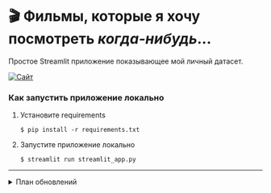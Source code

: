 # 🎬 Фильмы, которые я хочу посмотреть ***когда-нибудь***...

Простое Streamlit приложение показывающее мой личный датасет. 

[![Сайт](https://static.streamlit.io/badges/streamlit_badge_black_white.svg)](https://movies-tbl.streamlit.app/)

### Как запустить приложение локально

1. Установите requirements

   ```
   $ pip install -r requirements.txt
   ```

2. Запустите приложение локально

   ```
   $ streamlit run streamlit_app.py
   ```

*** 
<details>
   <summary>План обновлений</summary>

   - [ ] Фильтрация по жанрам
   - [ ] При нажатии на ячейку выделять всю строку
   - [x] Улучшить производительность базы данных
   - [x] Возможно перейти на бд, а не csv
   - [x] Добавление нового фильма
   - [x] ~~Не открывались ссылки внизу~~
</details>
